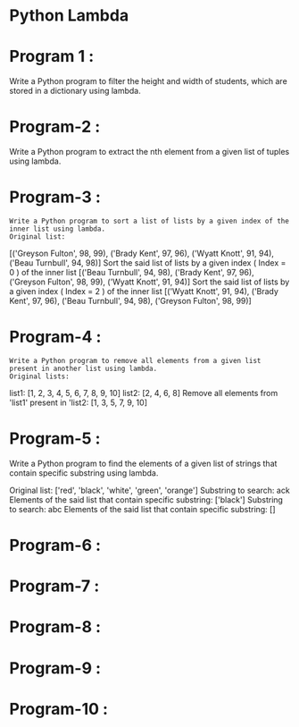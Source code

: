 # Python Lambda

# Program 1 :
   
Write a Python program to filter the height and width of students, which are stored in a dictionary using lambda.

# Program-2 : 
   
Write a Python program to extract the nth element from a given list of tuples using lambda.

# Program-3 :
    Write a Python program to sort a list of lists by a given index of the inner list using lambda.
    Original list:
[('Greyson Fulton', 98, 99), ('Brady Kent', 97, 96), ('Wyatt Knott', 91, 94), ('Beau Turnbull', 94, 98)]
Sort the said list of lists by a given index ( Index = 0 ) of the inner list
[('Beau Turnbull', 94, 98), ('Brady Kent', 97, 96), ('Greyson Fulton', 98, 99), ('Wyatt Knott', 91, 94)]
Sort the said list of lists by a given index ( Index = 2 ) of the inner list
[('Wyatt Knott', 91, 94), ('Brady Kent', 97, 96), ('Beau Turnbull', 94, 98), ('Greyson Fulton', 98, 99)]

# Program-4 :
    Write a Python program to remove all elements from a given list present in another list using lambda.
    Original lists:
list1: [1, 2, 3, 4, 5, 6, 7, 8, 9, 10]
list2: [2, 4, 6, 8]
Remove all elements from 'list1' present in 'list2:
[1, 3, 5, 7, 9, 10]

# Program-5 :
  Write a Python program to find the elements of a given list of strings that contain specific substring using lambda.

  Original list:
['red', 'black', 'white', 'green', 'orange']
Substring to search:
ack
Elements of the said list that contain specific substring:
['black']
Substring to search:
abc
Elements of the said list that contain specific substring:
[]

# Program-6 : 
  
# Program-7 :
  

# Program-8 :
  
# Program-9 :
  

# Program-10 :
 